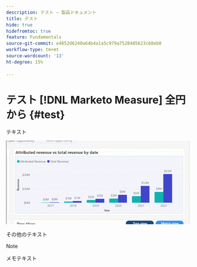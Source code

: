 ```yaml
---
description: テスト — 製品ドキュメント
title: テスト
hide: true
hidefromtoc: true
feature: Fundamentals
source-git-commit: e4852d6240a64b4a1a5c979a7528485623c68eb0
workflow-type: tm+mt
source-wordcount: '13'
ht-degree: 15%

---
```


# テスト [!DNL Marketo Measure] 全円から {#test}

テキスト

![](assets/picture50.gif)

その他のテキスト

>[!NOTE]
>
>メモテキスト
